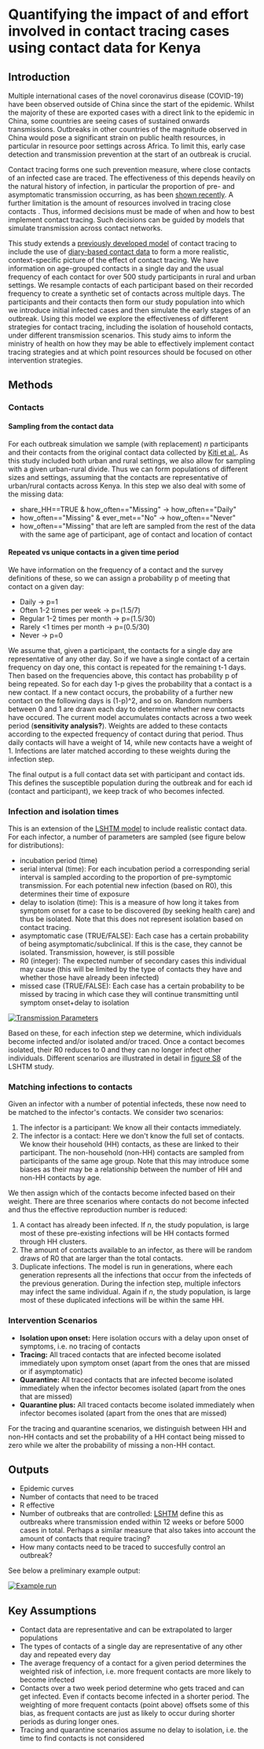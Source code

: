 # Quantifying the impact of and effort involved in contact tracing cases using contact data for Kenya

## Introduction

Multiple international cases of the novel coronavirus disease (COVID-19) have been observed outside of China since the start of the epidemic. Whilst the majority of these are exported cases with a direct link to the epidemic in China, some countries are seeing cases of sustained onwards transmissions. Outbreaks in other countries of the magnitude observed in China would pose a significant strain on public health resources, in particular in resource poor settings across Africa. To limit this, early case detection and transmission prevention at the start of an outbreak is crucial.

Contact tracing forms one such prevention measure, where close contacts of an infected case are traced. The effectiveness of this depends heavily on the natural history of infection, in particular the proportion of pre- and asymptomatic transmission occurring, as has been [shown recently](https://www.thelancet.com/journals/langlo/article/PIIS2214-109X(20)30074-7/fulltext). A further limitation is the amount of resources involved in tracing close contacts . Thus, informed decisions must be made of when and how to best implement contact tracing. Such decisions can be guided by models that simulate transmission across contact networks.

This study extends a [previously developed model](https://www.thelancet.com/journals/langlo/article/PIIS2214-109X(20)30074-7/fulltext) of contact tracing to include the use of [diary-based contact data](https://journals.plos.org/plosone/article?id=10.1371/journal.pone.0104786) to form a more realistic, context-specific picture of the effect of contact tracing. We have information on age-grouped contacts in a single day and the usual frequency of each contact for over 500 study participants in rural and urban settings. We resample contacts of each participant based on their recorded frequency to create a synthetic set of contacts across multiple days. The participants and their contacts then form our study population into which we introduce initial infected cases and then simulate the early stages of an outbreak. Using this model we explore the effectiveness of different strategies for contact tracing, including the isolation of household contacts, under different transmission scenarios. This study aims to inform the ministry of health on how they may be able to effectively implement contact tracing strategies and at which point resources should be focused on other intervention strategies.

## Methods 

### Contacts

#### Sampling from the contact data
For each outbreak simulation we sample (with replacement) *n* participants and their contacts from the original contact data collected by [Kiti et al.](https://journals.plos.org/plosone/article?id=10.1371/journal.pone.0104786). As this study included both urban and rural settings, we also allow for sampling with a given urban-rural divide. Thus we can form populations of different sizes and settings, assuming that the contacts are representative of urban/rural contacts across Kenya. In this step we also deal with some of the missing data:
* share_HH==TRUE & how_often=="Missing" -> how_often=="Daily"
* how_often=="Missing" & ever_met=="No" -> how_often=="Never"
* how_often=="Missing" that are left are sampled from the rest of the data with the same age of participant, age of contact and location of contact

#### Repeated vs unique contacts in a given time period
We have information on the frequency of a contact and the survey definitions of these, so we can assign a probability p of meeting that contact on a given day:
* Daily -> p=1
* Often 1-2 times per week -> p=(1.5/7)
* Regular 1-2 times per month -> p=(1.5/30)
* Rarely <1 times per month -> p=(0.5/30)
* Never -> p=0

We assume that, given a participant, the contacts for a single day are representative of any other day. So if we have a single contact of a certain frequency on day one, this contact is repeated for the remaining t-1 days. Then based on the frequencies above, this contact has probability p of being repeated. So for each day 1-p gives the probability that a contact is a new contact. If a new contact occurs, the probability of a further new contact on the following days is (1-p)^2, and so on. Random numbers between 0 and 1 are drawn each day to determine whether new contacts have occured. The current model accumulates contacts across a two week period (**sensitivity analysis?**). Weights are added to these contacts according to the expected frequency of contact during that period. Thus daily contacts will have a weight of 14, while new contacts have a weight of 1. Infections are later matched according to these weights during the infection step.

The final output is a full contact data set with participant and contact ids. This defines the susceptible population during the outbreak and for each id (contact and participant), we keep track of who becomes infected.


### Infection and isolation times
This is an extension of the [LSHTM model](https://github.com/epiforecasts/ringbp) to include realistic contact data. For each infector, a number of parameters are sampled (see figure below for distributions):
* incubation period (time)
* serial interval (time): For each incubation period a corresponding serial interval is sampled according to the proportion of pre-symptomic transmission. For each potential new infection (based on R0), this determines their time of exposure
* delay to isolation (time): This is a measure of how long it takes from symptom onset for a case to be discovered (by seeking health care) and thus be isolated. Note that this does not represent isolation based on contact tracing.
* asymptomatic case (TRUE/FALSE): Each case has a certain probability of being asymptomatic/subclinical. If this is the case, they cannot be isolated. Transmission, however, is still possible
* R0 (integer): The expected number of secondary cases this individual may cause (this will be limited by the type of contacts they have and whether those have already been infected)
* missed case (TRUE/FALSE): Each case has a certain probability to be missed by tracing in which case they will continue transmitting until symptom onset+delay to isolation

[![Transmission Parameters](plots/params.png)](https://github.com/moritz-wagner/COVID19-contacttracing/tree/master/plots/params.png)

Based on these, for each infection step we determine, which individuals become infected and/or isolated and/or traced. Once a contact becomes isolated, their R0 reduces to 0 and they can no longer infect other individuals. Different scenarios are illustrated in detail in [figure S8](https://www.medrxiv.org/content/medrxiv/suppl/2020/02/11/2020.02.08.20021162.DC1/2020.02.08.20021162-1.pdf) of the LSHTM study.

### Matching infections to contacts
Given an infector with a number of potential infecteds, these now need to be matched to the infector's contacts. We consider two scenarios:
1. The infector is a participant: We know all their contacts immediately.
2. The infector is a contact: Here we don't know the full set of contacts. We know their household (HH) contacts, as these are linked to their participant. The non-household (non-HH) contacts are sampled from participants of the same age group. Note that this may introduce some biases as their may be a relationship between the number of HH and non-HH contacts by age.

 We then assign which of the contacts become infected based on their weight. There are three scenarios where contacts do not become infected and thus the effective reproduction number is reduced:
1. A contact has already been infected. If *n*, the study population, is large most of these pre-existing infections will be HH contacts formed through HH clusters.
2. The amount of contacts available to an infector, as there will be random draws of R0 that are larger than the total contacts.
3. Duplicate infections. The model is run in generations, where each generation represents all the infections that occur from the infecteds of the previous generation. During the infection step, multiple infectors may infect the same individual. Again if *n*, the study population, is large most of these duplicated infections will be within the same HH.


### Intervention Scenarios

* **Isolation upon onset:** Here isolation occurs with a delay upon onset of symptoms, i.e. no tracing of contacts
* **Tracing:** All traced contacts that are infected become isolated immediately upon symptom onset (apart from the ones that are missed or if asymptomatic)
* **Quarantine:** All traced contacts that are infected become isolated immediately when the infector becomes isolated (apart from the ones that are missed)
* **Quarantine plus:** All traced contacts become isolated immediately when infector becomes isolated (apart from the ones that are missed)

For the tracing and quarantine scenarios, we distinguish between HH and non-HH contacts and set the probability of a HH contact being missed to zero while we alter the probability of missing a non-HH contact.

## Outputs

* Epidemic curves
* Number of contacts that need to be traced
* R effective
* Number of outbreaks that are controlled: [LSHTM](https://www.thelancet.com/journals/langlo/article/PIIS2214-109X(20)30074-7/fulltext) define this as outbreaks where transmission ended within 12 weeks or before 5000 cases in total. Perhaps a similar measure that also takes into account the amount of contacts that require tracing?
* How many contacts need to be traced to succesfully control an outbreak?

See below a preliminary example output:

[![Example run](plots/example_plot.png)](https://github.com/moritz-wagner/COVID19-contacttracing/tree/master/plots/example_plot.png)


## Key Assumptions
* Contact data are representative and can be extrapolated to larger populations
* The types of contacts of a single day are representative of any other day and repeated every day
* The average frequency of a contact for a given period determines the weighted risk of infection, i.e. more frequent contacts are more likely to become infected
* Contacts over a two week period determine who gets traced and can get infected. Even if contacts become infected in a shorter period. The weighting of more frequent contacts (point above) offsets some of this bias, as frequent contacts are just as likely to occur during shorter periods as during longer ones.
* Tracing and quarantine scenarios assume no delay to isolation, i.e. the time to find contacts is not considered


